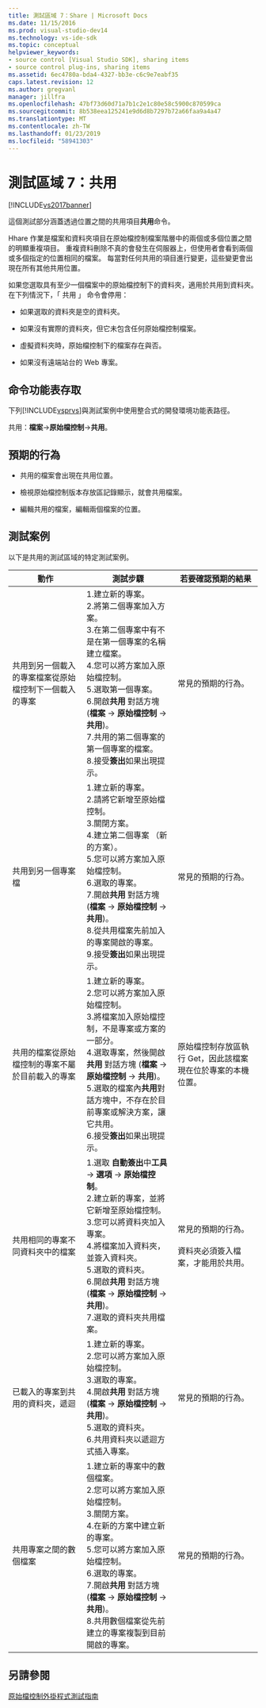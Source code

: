 ```yaml
---
title: 測試區域 7：Share | Microsoft Docs
ms.date: 11/15/2016
ms.prod: visual-studio-dev14
ms.technology: vs-ide-sdk
ms.topic: conceptual
helpviewer_keywords:
- source control [Visual Studio SDK], sharing items
- source control plug-ins, sharing items
ms.assetid: 6ec4780a-bda4-4327-bb3e-c6c9e7eabf35
caps.latest.revision: 12
ms.author: gregvanl
manager: jillfra
ms.openlocfilehash: 47bf73d60d71a7b1c2e1c80e58c5900c870599ca
ms.sourcegitcommit: 8b538eea125241e9d6d8b7297b72a66faa9a4a47
ms.translationtype: MT
ms.contentlocale: zh-TW
ms.lasthandoff: 01/23/2019
ms.locfileid: "58941303"
---
```

# <a name="test-area-7-share"></a>測試區域 7：共用
[!INCLUDE[vs2017banner](../../includes/vs2017banner.md)]

這個測試部分涵蓋透過位置之間的共用項目**共用**命令。  
  
 Hhare 作業是檔案和資料夾項目在原始檔控制檔案階層中的兩個或多個位置之間的明顯重複項目。 重複資料刪除不真的會發生在伺服器上，但使用者會看到兩個或多個指定的位置相同的檔案。 每當對任何共用的項目進行變更，這些變更會出現在所有其他共用位置。  
  
 如果您選取具有至少一個檔案中的原始檔控制下的資料夾，適用於共用到資料夾。 在下列情況下，「 共用 」 命令會停用：  
  
-   如果選取的資料夾是空的資料夾。  
  
-   如果沒有實際的資料夾，但它未包含任何原始檔控制檔案。  
  
-   虛擬資料夾時，原始檔控制下的檔案存在與否。  
  
-   如果沒有遠端站台的 Web 專案。  
  
## <a name="command-menu-access"></a>命令功能表存取  
 下列[!INCLUDE[vsprvs](../../includes/vsprvs-md.md)]與測試案例中使用整合式的開發環境功能表路徑。  
  
 共用：**檔案**->**原始檔控制**->**共用**。  
  
## <a name="expected-behavior"></a>預期的行為  
  
-   共用的檔案會出現在共用位置。  
  
-   檢視原始檔控制版本存放區記錄顯示，就會共用檔案。  
  
-   編輯共用的檔案，編輯兩個檔案的位置。  
  
## <a name="test-cases"></a>測試案例  
 以下是共用的測試區域的特定測試案例。  
  
|動作|測試步驟|若要確認預期的結果|  
|------------|----------------|--------------------------------|  
|共用到另一個載入的專案檔案從原始檔控制下一個載入的專案|1.建立新的專案。<br />2.將第二個專案加入方案。<br />3.在第二個專案中有不是在第一個專案的名稱建立檔案。<br />4.您可以將方案加入原始檔控制。<br />5.選取第一個專案。<br />6.開啟**共用** 對話方塊 (**檔案** -> **原始檔控制** -> **共用**)。<br />7.共用的第二個專案的第一個專案的檔案。<br />8.接受**簽出**如果出現提示。|常見的預期的行為。|  
|共用到另一個專案檔|1.建立新的專案。<br />2.請將它新增至原始檔控制。<br />3.關閉方案。<br />4.建立第二個專案 （新的方案）。<br />5.您可以將方案加入原始檔控制。<br />6.選取的專案。<br />7.開啟**共用** 對話方塊 (**檔案** -> **原始檔控制** -> **共用**)。<br />8.從共用檔案先前加入的專案開啟的專案。<br />9.接受**簽出**如果出現提示。|常見的預期的行為。|  
|共用的檔案從原始檔控制的專案不屬於目前載入的專案|1.建立新的專案。<br />2.您可以將方案加入原始檔控制。<br />3.將檔案加入原始檔控制，不是專案或方案的一部分。<br />4.選取專案，然後開啟**共用** 對話方塊 (**檔案** -> **原始檔控制** -> **共用**)。<br />5.選取的檔案內**共用**對話方塊中，不存在於目前專案或解決方案，讓它共用。<br />6.接受**簽出**如果出現提示。|原始檔控制存放區執行 Get，因此該檔案現在位於專案的本機位置。|  
|共用相同的專案不同資料夾中的檔案|1.選取 **自動簽出**中**工具** -> **選項** -> **原始檔控制**。<br />2.建立新的專案，並將它新增至原始檔控制。<br />3.您可以將資料夾加入專案。<br />4.將檔案加入資料夾，並簽入資料夾。<br />5.選取的資料夾。<br />6.開啟**共用** 對話方塊 (**檔案** -> **原始檔控制** -> **共用**)。<br />7.選取的資料夾共用檔案。|常見的預期的行為。<br /><br /> 資料夾必須簽入檔案，才能用於共用。|  
|已載入的專案到共用的資料夾，遞迴|1.建立新的專案。<br />2.您可以將方案加入原始檔控制。<br />3.選取的專案。<br />4.開啟**共用** 對話方塊 (**檔案** -> **原始檔控制** -> **共用**)。<br />5.選取的資料夾。<br />6.共用資料夾以遞迴方式插入專案。|常見的預期的行為。|  
|共用專案之間的數個檔案|1.建立新的專案中的數個檔案。<br />2.您可以將方案加入原始檔控制。<br />3.關閉方案。<br />4.在新的方案中建立新的專案。<br />5.您可以將方案加入原始檔控制。<br />6.選取的專案。<br />7.開啟**共用** 對話方塊 (**檔案** -> **原始檔控制** -> **共用**)。<br />8.共用數個檔案從先前建立的專案複製到目前開啟的專案。|常見的預期的行為。|  
  
## <a name="see-also"></a>另請參閱  
 [原始檔控制外掛程式測試指南](../../extensibility/internals/test-guide-for-source-control-plug-ins.md)
